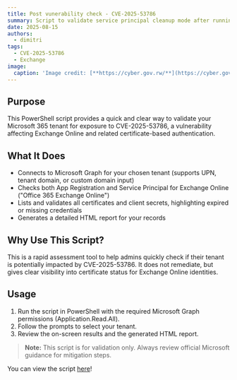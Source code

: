 ```yaml
---
title: Post vunerability check - CVE-2025-53786
summary: Script to validate service principal cleanup mode after running the HCW and the SPN clean-up script.
date: 2025-08-15
authors:
  - dimitri
tags:
  - CVE-2025-53786
  - Exchange
image:
  caption: 'Image credit: [**https://cyber.gov.rw/**](https://cyber.gov.rw/updates/article/zero-day-vulnerabilities-in-microsoft-exchange-server/)'
---
```


## Purpose
This PowerShell script provides a quick and clear way to validate your Microsoft 365 tenant for exposure to CVE-2025-53786, a vulnerability affecting Exchange Online and related certificate-based authentication.

## What It Does
- Connects to Microsoft Graph for your chosen tenant (supports UPN, tenant domain, or custom domain input)
- Checks both App Registration and Service Principal for Exchange Online ("Office 365 Exchange Online")
- Lists and validates all certificates and client secrets, highlighting expired or missing credentials
- Generates a detailed HTML report for your records

## Why Use This Script?
This is a rapid assessment tool to help admins quickly check if their tenant is potentially impacted by CVE-2025-53786. It does not remediate, but gives clear visibility into certificate status for Exchange Online identities.

## Usage
1. Run the script in PowerShell with the required Microsoft Graph permissions (Application.Read.All).
2. Follow the prompts to select your tenant.
3. Review the on-screen results and the generated HTML report.

> **Note:** This script is for validation only. Always review official Microsoft guidance for mitigation steps.

You can view the script [here](https://github.com/CloudCodeCreators/Code/blob/main/Exchange/Post_check_CVE-2025-53786_mitigation.ps1)!
